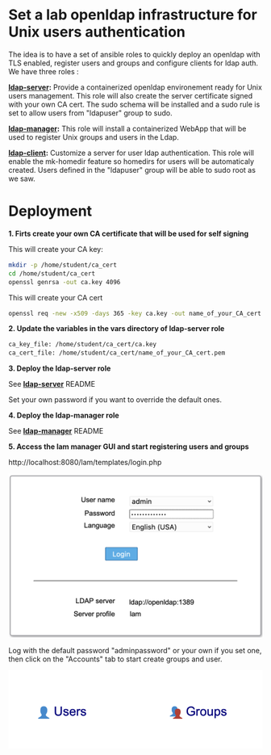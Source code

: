 # Set a lab openldap infrastructure for Unix users authentication

The idea is to have a set of ansible roles to quickly deploy an openldap with TLS enabled, register users and groups and configure clients for ldap auth.
We have three roles :

**[ldap-server](ldap-server/README.md):** Provide a containerized openldap environement ready for Unix users management. This role will also create the server certificate signed with your own CA cert. The sudo schema will be installed and a sudo rule is set to allow users from "ldapuser" group to sudo.

**[ldap-manager](ldap-manager/README.md):** This role will install a containerized WebApp that will be used to register Unix groups and users in the Ldap.

**[ldap-client](ldap-client/README.md):** Customize a server for user ldap authentication. This role will enable the mk-homedir feature so homedirs for users will be automaticaly created. Users defined in the "ldapuser" group will be able to sudo root as we saw.



# Deployment

**1. Firts create your own CA certificate that will be used for self signing**

This will create your CA key:
``` sh
mkdir -p /home/student/ca_cert
cd /home/student/ca_cert
openssl genrsa -out ca.key 4096
```

This will create your CA cert
``` sh
openssl req -new -x509 -days 365 -key ca.key -out name_of_your_CA_cert.pem
```

**2. Update the variables in the vars directory of ldap-server role**

``` sh
ca_key_file: /home/student/ca_cert/ca.key
ca_cert_file: /home/student/ca_cert/name_of_your_CA_cert.pem
```

**3. Deploy the ldap-server role**

See **[ldap-server](ldap-server/README.md)** README

Set your own password if you want to override the default ones.

**4. Deploy the ldap-manager role**

See **[ldap-manager](ldap-manager/README.md)** README

**5. Access the lam manager GUI and start registering users and groups**

http://localhost:8080/lam/templates/login.php

![Log with the default password or your own if set](images/login_lam.png)

Log with the default password "adminpassword" or your own if you set one, then click on the "Accounts" tab to start create groups and user.

![Accounts](images/accounts.png)
